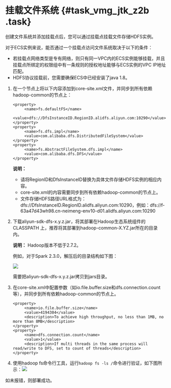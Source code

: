 # 挂载文件系统 {#task_vmg_jtk_z2b .task}

创建文件系统并添加挂载点后，您可以通过挂载点挂载文件存储HDFS实例。

对于ECS实例来说，能否通过一个挂载点访问文件系统取决于以下的条件：

-   若挂载点网络类型是专有网络，则只有同一VPC内的ECS实例能够挂载，并且挂载点所绑定的权限组中有一条规则的授权地址能够与ECS实例的VPC IP地址匹配。
-   HDFS协议挂载前，您需要确保ECS中已经安装了java 1.8。

1.  在一个节点上将以下内容添加到core-site.xml文件，并同步到所有依赖hadoop-common的节点上： 

    ```
    <property>
         <name>fs.defaultFS</name>
         <value>dfs://DfsInstanceID.RegionID.alidfs.aliyun.com:10290</value>
    </property>
    <property>
         <name>fs.dfs.impl</name>
         <value>com.alibaba.dfs.DistributedFileSystem</value>
    </property>
    <property>
         <name>fs.AbstractFileSystem.dfs.impl</name>
         <value>com.alibaba.dfs.DFS</value>
    </property>
    
    ```

    **说明：** 

    -   请将RegionID和DfsInstanceID替换为具体文件存储HDFS实例的相应内容。
    -   core-site.xml的内容需要同步到所有依赖hadoop-common的节点上。
    -   文件存储HDFS路径URL格式为：dfs://DfsInstanceID.RegionID.alidfs.aliyun.com:10290，例如：dfs://f-63a47d43wh98.cn-neimeng-env10-d01.alidfs.aliyun.com:10290
2.  下载aliyun-sdk-dfs-x.y.z.jar，将其部署在Hadoop生态系统组件的CLASSPATH 上，推荐将其部署到hadoop-common-X.YZ.jar所在的目录内。 

    **说明：** Hadoop版本不低于2.7.2。

    例如，对于Spark 2.3.0，解压后的目录结构如下图：

    ![](http://static-aliyun-doc.oss-cn-hangzhou.aliyuncs.com/assets/img/19052/155072376911125_zh-CN.png)

    需要把aliyun-sdk-dfs-x.y.z.jar拷贝到jars目录。

3.  在core-site.xml中配置参数（如io.file.buffer.size和dfs.connection.count等），并同步到所有依赖hadoop-common的节点上。 

    ```
    <property>
         <name>io.file.buffer.size</name>
         <value>4194304</value>
         <description>To achieve high throughput, no less than 1MB, no more than 8MB</description>
    </property>
    <property>
         <name>dfs.connection.count</name> 
         <value>1</value>
         <description>If multi threads in the same process will read/write to DFS, set to count of threads</description>
    </property>
    ```

4.  使用hadoop fs命令行工具，运行`hadoop fs -ls /`命令进行验证，如下图所示：![](http://static-aliyun-doc.oss-cn-hangzhou.aliyuncs.com/assets/img/19052/155072376911130_zh-CN.png)

 如未报错，则部署成功。

